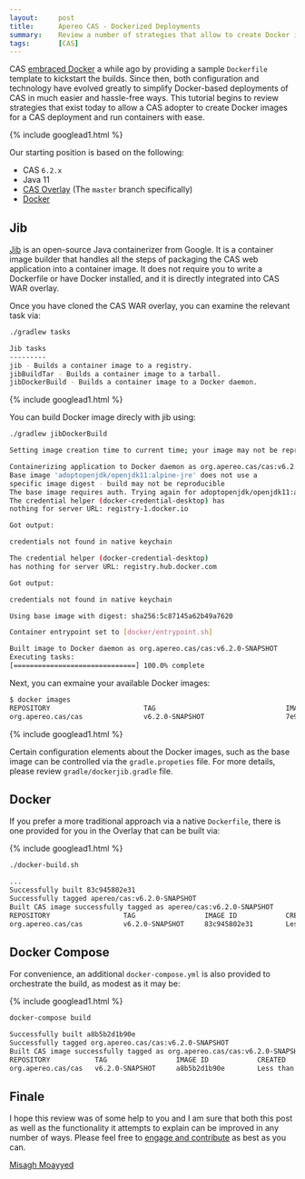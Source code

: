 ```yaml
---
layout:     post
title:      Apereo CAS - Dockerized Deployments
summary:    Review a number of strategies that allow to create Docker images for your CAS deployment and run Docker containers with ease.
tags:       [CAS]
---
```


CAS [embraced Docker](https://github.com/apereo/cas-webapp-docker) a while ago by providing a sample `Dockerfile` template to kickstart the builds. Since then, both configuration and technology have evolved greatly to simplify Docker-based deployments of CAS in much easier and hassle-free ways. This tutorial begins to review strategies that exist today to allow a CAS adopter to create Docker images for a CAS deployment and run containers with ease.

{% include googlead1.html  %}

 Our starting position is based on the following:

- CAS `6.2.x`
- Java 11
- [CAS Overlay](https://github.com/apereo/cas-overlay-template) (The `master` branch specifically)
- [Docker](https://www.docker.com/get-started)

## Jib

[Jib](https://github.com/GoogleContainerTools/jib) is an open-source Java containerizer from Google. It is a container image builder that handles all the steps of packaging the CAS web application into a container image. It does not require you to write a Dockerfile or have Docker installed, and it is directly integrated into CAS WAR overlay.

Once you have cloned the CAS WAR overlay, you can examine the relevant task via:

```bash
./gradlew tasks

Jib tasks
---------
jib - Builds a container image to a registry.
jibBuildTar - Builds a container image to a tarball.
jibDockerBuild - Builds a container image to a Docker daemon.
```


{% include googlead1.html  %}

You can build Docker image direcly with jib using:

```bash
./gradlew jibDockerBuild

Setting image creation time to current time; your image may not be reproducible.

Containerizing application to Docker daemon as org.apereo.cas/cas:v6.2.0-SNAPSHOT...
Base image 'adoptopenjdk/openjdk11:alpine-jre' does not use a 
specific image digest - build may not be reproducible
The base image requires auth. Trying again for adoptopenjdk/openjdk11:alpine-jre...
The credential helper (docker-credential-desktop) has 
nothing for server URL: registry-1.docker.io

Got output:

credentials not found in native keychain

The credential helper (docker-credential-desktop) 
has nothing for server URL: registry.hub.docker.com

Got output:

credentials not found in native keychain

Using base image with digest: sha256:5c87145a62b49a7620

Container entrypoint set to [docker/entrypoint.sh]

Built image to Docker daemon as org.apereo.cas/cas:v6.2.0-SNAPSHOT
Executing tasks:
[==============================] 100.0% complete
```

Next, you can exmaine your available Docker images:

```bash
$ docker images
REPOSITORY                       TAG                                IMAGE ID            CREATED              SIZE
org.apereo.cas/cas               v6.2.0-SNAPSHOT                    7e9c1d4b3ce0        About a minute ago   358MB
```


{% include googlead1.html  %}

Certain configuration elements about the Docker images, such as the base image can be controlled via the `gradle.propeties` file. For more 
details, please review `gradle/dockerjib.gradle` file.

## Docker

If you prefer a more traditional approach via a native `Dockerfile`, there is one provided for you in the Overlay that can be built via:

{% include googlead1.html  %}

```bash
./docker-build.sh

...
Successfully built 83c945802e31
Successfully tagged apereo/cas:v6.2.0-SNAPSHOT
Built CAS image successfully tagged as apereo/cas:v6.2.0-SNAPSHOT
REPOSITORY                  TAG                 IMAGE ID            CREATED                  SIZE
org.apereo.cas/cas          v6.2.0-SNAPSHOT     83c945802e31        Less than a second ago   249MB
```

## Docker Compose

For convenience, an additional `docker-compose.yml` is also provided to orchestrate the build, as modest as it may be:


{% include googlead1.html  %}

```bash
docker-compose build

Successfully built a8b5b2d1b90e
Successfully tagged org.apereo.cas/cas:v6.2.0-SNAPSHOT
Built CAS image successfully tagged as org.apereo.cas/cas:v6.2.0-SNAPSHOT
REPOSITORY           TAG                 IMAGE ID            CREATED                  SIZE
org.apereo.cas/cas   v6.2.0-SNAPSHOT     a8b5b2d1b90e        Less than a second ago   249MB
```

## Finale

I hope this review was of some help to you and I am sure that both this post as well as the functionality it attempts to explain can be improved in any number of ways. Please feel free to [engage and contribute](https://apereo.github.io/cas/developer/Contributor-Guidelines.html) as best as you can.

[Misagh Moayyed](https://fawnoos.com)
